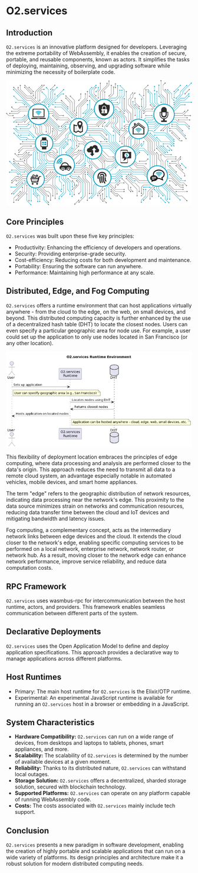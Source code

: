 # O2.services

## Introduction

`O2.services` is an innovative platform designed for developers. Leveraging the extreme portability of WebAssembly, it enables the creation of secure, portable, and reusable components, known as actors. It simplifies the tasks of deploying, maintaining, observing, and upgrading software while minimizing the necessity of boilerplate code.

![Cloud](cloud.jpg)

## Core Principles

`O2.services` was built upon these five key principles:

- Productivity: Enhancing the efficiency of developers and operations.
- Security: Providing enterprise-grade security.
- Cost-efficiency: Reducing costs for both development and maintenance.
- Portability: Ensuring the software can run anywhere.
- Performance: Maintaining high performance at any scale.

## Distributed, Edge, and Fog Computing

`O2.services` offers a runtime environment that can host applications virtually anywhere - from the cloud to the edge, on the web, on small devices, and beyond. This distributed computing capacity is further enhanced by the use of a decentralized hash table (DHT) to locate the closest nodes. Users can even specify a particular geographic area for node use. For example, a user could set up the application to only use nodes located in San Francisco (or any other location).

![Diagram](diagram.png)

This flexibility of deployment location embraces the principles of edge computing, where data processing and analysis are performed closer to the data's origin. This approach reduces the need to transmit all data to a remote cloud system, an advantage especially notable in automated vehicles, mobile devices, and smart home appliances.

The term "edge" refers to the geographic distribution of network resources, indicating data processing near the network's edge. This proximity to the data source minimizes strain on networks and communication resources, reducing data transfer time between the cloud and IoT devices and mitigating bandwidth and latency issues.

Fog computing, a complementary concept, acts as the intermediary network links between edge devices and the cloud. It extends the cloud closer to the network's edge, enabling specific computing services to be performed on a local network, enterprise network, network router, or network hub. As a result, moving closer to the network edge can enhance network performance, improve service reliability, and reduce data computation costs.

## RPC Framework

`O2.services` uses wasmbus-rpc for intercommunication between the host runtime, actors, and providers. This framework enables seamless communication between different parts of the system.

## Declarative Deployments

`O2.services` uses the Open Application Model to define and deploy application specifications. This approach provides a declarative way to manage applications across different platforms.

## Host Runtimes

- Primary: The main host runtime for `O2.services` is the Elixir/OTP runtime.
- Experimental: An experimental JavaScript runtime is available for running an `O2.services` host in a browser or embedding in a JavaScript.

## System Characteristics

- **Hardware Compatibility:** `O2.services` can run on a wide range of devices, from desktops and laptops to tablets, phones, smart appliances, and more.
- **Scalability:** The scalability of `O2.services` is determined by the number of available devices at a given moment.
- **Reliability:** Thanks to its distributed nature, `O2.services` can withstand local outages.
- **Storage Solution:** `O2.services` offers a decentralized, sharded storage solution, secured with blockchain technology.
- **Supported Platforms:** `O2.services` can operate on any platform capable of running WebAssembly code.
- **Costs:** The costs associated with `O2.services` mainly include tech support.

## Conclusion

`O2.services` presents a new paradigm in software development, enabling the creation of highly portable and scalable applications that can run on a wide variety of platforms. Its design principles and architecture make it a robust solution for modern distributed computing needs.

